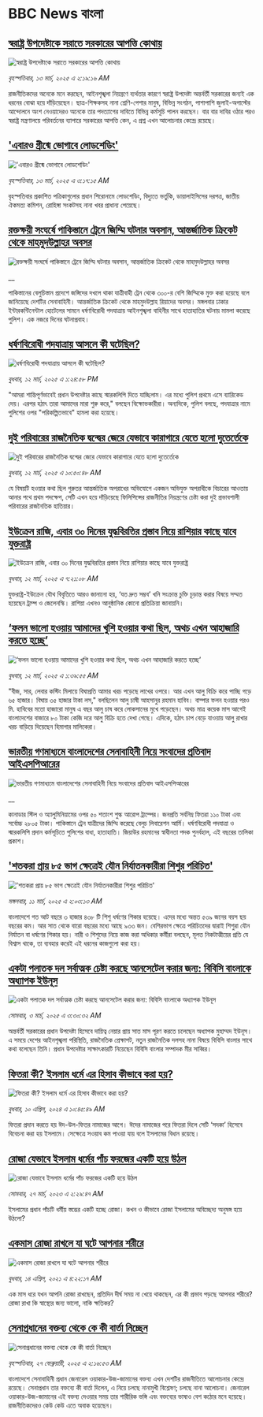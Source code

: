 # BBC News বাংলা## [স্বরাষ্ট্র উপদেষ্টাকে সরাতে সরকারের আপত্তি কোথায়](https://www.bbc.com/bengali/articles/cx2rgyj8731o?at_campaign=githubrss)![স্বরাষ্ট্র উপদেষ্টাকে সরাতে সরকারের আপত্তি কোথায়](https://ichef.bbci.co.uk/ace/standard/240/cpsprodpb/7f62/live/dfc7ae80-ff65-11ef-9c50-1fc1966647c9.jpg)_বৃহস্পতিবার, ১৩ মার্চ, ২০২৫ এ ২:১৯:১৬ AM_রাজনীতিকদের অনেকে মনে করছেন, আইনশৃঙ্খলা নিয়ন্ত্রণে ব্যর্থতার কারণে স্বরাষ্ট্র উপদেষ্টা অন্তর্বর্তী সরকারের জন্যই এক ধরনের বোঝা হয়ে দাঁড়িয়েছেন। ছাত্র-শিক্ষকসহ নানা শ্রেণি-পেশার মানুষ, বিভিন্ন সংগঠন, পাশাপাশি জুলাই-অগাস্টের আন্দোলনে অংশ নেওয়াদেরও অনেকে তার পদত্যাগের দাবিতে বিভিন্ন কর্মসূচি পালন করছেন। বার বার দাবির ওঠার পরও স্বরাষ্ট্র মন্ত্রণালয়ে পরিবর্তনের ব্যাপারে সরকারের আপত্তি কেন, এ প্রশ্ন এখন আলোচনার কেন্দ্রে রয়েছে।## ['এবারও গ্রীষ্মে ভোগাবে লোডশেডিং'](https://www.bbc.com/bengali/articles/ckgykymknnro?at_campaign=githubrss)!['এবারও গ্রীষ্মে ভোগাবে লোডশেডিং'](https://ichef.bbci.co.uk/ace/standard/240/cpsprodpb/bcfd/live/efa56ec0-ffb3-11ef-8016-af2c5a0756a9.jpg)_বৃহস্পতিবার, ১৩ মার্চ, ২০২৫ এ ৩:১৭:১৫ AM_বৃহস্পতিবার প্রকাশিত পত্রিকাগুলোর প্রধান শিরোনামে লোডশেডিং, বিদ্যুতে ভর্তুকি, ডায়ালাইসিসের দরপত্র, জাতীয়  ঐকমত্য কমিশন, রোহিঙ্গা সংকটসহ নানা খবর প্রাধান্য পেয়েছে।## [রক্তক্ষয়ী সংঘর্ষে পাকিস্তানে ট্রেনে জিম্মি ঘটনার অবসান, আন্তর্জাতিক ক্রিকেট থেকে মাহমুদউল্লাহর অবসর](https://www.bbc.co.uk/bengali/live/cj0q1g5zze4t?at_campaign=githubrss)![রক্তক্ষয়ী সংঘর্ষে পাকিস্তানে ট্রেনে জিম্মি ঘটনার অবসান, আন্তর্জাতিক ক্রিকেট থেকে মাহমুদউল্লাহর অবসর](https://ichef.bbci.co.uk/ace/standard/240/cpsprodpb/884c/live/ea414a40-ff62-11ef-b50e-9d086302645f.png)__পাকিস্তানের বেলুচিস্তান প্রদেশে জঙ্গিদের দখলে থাকা যাত্রীবাহী ট্রেন থেকে ৩০০-র বেশি জিম্মিকে মুক্ত করা হয়েছে বলে জানিয়েছে দেশটির সেনাবাহিনী। আন্তর্জাতিক ক্রিকেট থেকে মাহমুদউল্লাহ রিয়াদের অবসর। মঙ্গলবার ঢাকার ইন্টারকন্টিনেন্টাল হোটেলের সামনে ধর্ষণবিরোধী পদযাত্রায় আইনশৃঙ্খলা বাহিনীর সাথে হাতাহাতির ঘটনায় মামলা করেছে পুলিশ। এক নজরে দিনের ঘটনাপ্রবাহ।## [ধর্ষণবিরোধী পদযাত্রায় আসলে কী ঘটেছিল?](https://www.bbc.com/bengali/articles/cyvegd7venvo?at_campaign=githubrss)![ধর্ষণবিরোধী পদযাত্রায় আসলে কী ঘটেছিল?](https://ichef.bbci.co.uk/ace/standard/240/cpsprodpb/e4fc/live/dc582b10-ff35-11ef-8bc4-0f1da5ca8de4.jpg)_বুধবার, ১২ মার্চ, ২০২৫ এ ১:২৪:৫৮ PM_"আমরা শান্তিপূর্ণভাবেই প্রধান উপদেষ্টার কাছে স্মারকলিপি দিতে যাচ্ছিলাম। এর মধ্যে পুলিশ প্রথমে এসে ব্যারিকেড দেয়। এরপর হঠাৎ তারা আমাদের মারা শুরু করে," বলছেন বিক্ষোভকারীরা। অন্যদিকে, পুলিশ বলছে, পদযাত্রার নামে পুলিশের ওপর "পরিকল্পিতভাবে" হামলা করা হয়েছে।## [দুই পরিবারের রাজনৈতিক দ্বন্দ্বের জেরে যেভাবে কারাগারে যেতে হলো দুতের্তেকে](https://www.bbc.com/bengali/articles/c9q4er7lnnpo?at_campaign=githubrss)![দুই পরিবারের রাজনৈতিক দ্বন্দ্বের জেরে যেভাবে কারাগারে যেতে হলো দুতের্তেকে](https://ichef.bbci.co.uk/ace/standard/240/cpsprodpb/9c40/live/66269200-ff13-11ef-a8b1-950887ddc6e5.jpg)_বুধবার, ১২ মার্চ, ২০২৫ এ ১০:৫০:৪৮ AM_যে বিষয়টি হওয়ার কথা ছিল গুরুতর আন্তর্জাতিক অপরাধের অভিযোগে একজন অভিযুক্ত অপরাধীকে বিচারের আওতায় আনার পথে প্রথম পদক্ষেপ, সেটি এখন হয়ে দাঁড়িয়েছে ফিলিপিন্সের রাজনীতির নিয়ন্ত্রণের চেষ্টা করা দুই প্রভাবশালী পরিবারের রাজনৈতিক হাতিয়ার।## [ইউক্রেন রাজি, এবার ৩০ দিনের যুদ্ধবিরতির প্রস্তাব নিয়ে রাশিয়ার কাছে যাবে যুক্তরাষ্ট্র](https://www.bbc.com/bengali/articles/cy9d5wxjvr4o?at_campaign=githubrss)![ইউক্রেন রাজি, এবার ৩০ দিনের যুদ্ধবিরতির প্রস্তাব নিয়ে রাশিয়ার কাছে যাবে যুক্তরাষ্ট্র](https://ichef.bbci.co.uk/ace/standard/240/cpsprodpb/7452/live/9ff13b70-ff09-11ef-8c3d-b7dcc7510cb1.jpg)_বুধবার, ১২ মার্চ, ২০২৫ এ ৭:২১:০৮ AM_যুক্তরাষ্ট্র-ইউক্রেন যৌথ বিবৃতিতে আরও জানানো হয়, ‘যত দ্রুত সম্ভব’ খনি সংক্রান্ত চুক্তি চূড়ান্ত করার বিষয়ে সম্মত হয়েছেন ট্রাম্প ও জেলেনস্কি। রাশিয়া এখনও আনুষ্ঠানিক কোনো প্রতিক্রিয়া জানায়নি।## [‘ফলন ভালো হওয়ায় আমাদের খুশি হওয়ার কথা ছিল, অথচ এখন আহাজারি করতে হচ্ছে’](https://www.bbc.com/bengali/articles/cn9v85dl3ryo?at_campaign=githubrss)![‘ফলন ভালো হওয়ায় আমাদের খুশি হওয়ার কথা ছিল, অথচ এখন আহাজারি করতে হচ্ছে’](https://ichef.bbci.co.uk/ace/standard/240/cpsprodpb/130b/live/e4e954d0-fe8f-11ef-b95e-dd2955f18f8f.jpg)_বুধবার, ১২ মার্চ, ২০২৫ এ ১:৩৯:৫৫ AM_"বীজ, সার, লেবার কস্টিং মিলায়ে বিঘাপ্রতি আমার খরচ পড়েছে লাখের ওপরে। আর এখন আলু বিক্রি করে পাচ্ছি গড়ে ৬৫ হাজার। বিঘায় ৩৫ হাজার টাকা লস," বলছিলেন আলু চাষী আহসানুর রহমান হাবিব। বাম্পার ফলন হওয়ার পরও মি. হাবিবের মতো হাজারো মানুষ এ বছর আলু চাষ করে লোকসানের মুখে পড়েছেন। অথচ মাত্র কয়েক মাস আগেই বাংলাদেশের বাজারে ৮০ টাকা কেজি দরে আলু বিক্রি হতে দেখা গেছে। এদিকে, হঠাৎ চাপ বেড়ে যাওয়ায় আলু রাখার খরচ বাড়িয়ে দিয়েছেন হিমাগার মালিকেরা।## [ভারতীয় গণমাধ্যমে বাংলাদেশের সেনাবাহিনী নিয়ে সংবাদের প্রতিবাদ আইএসপিআরের](https://www.bbc.co.uk/bengali/live/ckgndyz7md2t?at_campaign=githubrss)![ভারতীয় গণমাধ্যমে বাংলাদেশের সেনাবাহিনী নিয়ে সংবাদের প্রতিবাদ আইএসপিআরের](https://ichef.bbci.co.uk/ace/standard/240/cpsprodpb/5f91/live/952ce1e0-fe9a-11ef-b50e-9d086302645f.jpg)__কানাডার স্টিল ও অ্যালুমিনিয়ামের ওপর ৫০ শতাংশ শুল্ক আরোপ ট্রাম্পের। জনপ্রতি সর্বনিম্ন ফিতরা ১১০ টাকা এবং সর্বোচ্চ ২৮০৫ টাকা। পাকিস্তানে ট্রেন যাত্রীদের জিম্মি করেছে বেলুচ লিবারেশন আর্মি। ধর্ষণবিরোধী পদযাত্রা ও স্মারকলিপি প্রদান কর্মসূচিতে পুলিশের বাধা, হাতাহাতি। জিয়াউর রহমানের স্বাধীনতা পদক পুনর্বহাল, এই বছরের তালিকা প্রকাশ।## ['শতকরা প্রায় ৮৫ ভাগ ক্ষেত্রেই যৌন নির্যাতনকারীরা শিশুর পরিচিত'](https://www.bbc.com/bengali/articles/cn8rvkjl8ymo?at_campaign=githubrss)!['শতকরা প্রায় ৮৫ ভাগ ক্ষেত্রেই যৌন নির্যাতনকারীরা শিশুর পরিচিত'](https://ichef.bbci.co.uk/ace/standard/240/cpsprodpb/f23e/live/95f9ec30-fda5-11ef-9dc2-07adf4375293.jpg)_মঙ্গলবার, ১১ মার্চ, ২০২৫ এ ২:০৩:১৩ AM_বাংলাদেশে গত আট বছরে ৩ হাজার ৪৩৮ টি শিশু ধর্ষণের শিকার হয়েছে। এদের মধ্যে অন্তত ৫৩৯ জনের বয়স ছয় বছরের কম। আর সাত থেকে বারো বছরের মধ্যে আছে ৯৩৩ জন। বেশিরভাগ ক্ষেত্রে পরিচিতদের দ্বারাই শিশুরা যৌন নির্যাতন বা ধর্ষণের শিকার হয়। নারী ও শিশুদের নিয়ে কাজ করা অধিকার কর্মীরা বলছেন, মূলত নিকটাত্মীয়ের প্রতি যে বিশ্বাস থাকে, তা ব্যবহার করেই এই ধরনের কাজগুলো করা হয়।## [একটা পলাতক দল সর্বাত্মক চেষ্টা করছে আনসেটেল করার জন্য:  বিবিসি বাংলাকে অধ্যাপক ইউনূস ](https://www.bbc.com/bengali/articles/cn4yy9gr8dlo?at_campaign=githubrss)![একটা পলাতক দল সর্বাত্মক চেষ্টা করছে আনসেটেল করার জন্য:  বিবিসি বাংলাকে অধ্যাপক ইউনূস ](https://ichef.bbci.co.uk/ace/standard/240/cpsprodpb/62c1/live/00c95a20-f5bb-11ef-896e-d7e7fb1719a4.jpg)_সোমবার, ৩ মার্চ, ২০২৫ এ ৩:৩০:৩২ AM_অন্তর্বর্তী সরকারের প্রধান উপদেষ্টা হিসেবে দায়িত্ব নেয়ার প্রায় সাত মাস পূরণ করতে চলেছেন অধ্যাপক মুহাম্মদ ইউনূস। এ সময়ে দেশের আইনশৃঙ্খলা পরিস্থিতি, রাজনৈতিক প্রেক্ষাপট, নতুন রাজনৈতিক দলসহ নানা বিষয়ে বিবিসি বাংলার সাথে কথা বলেছেন তিনি। প্রধান উপদেষ্টার সাক্ষাৎকারটি নিয়েছেন বিবিসি বাংলার সম্পাদক মীর সাব্বির।## [ফিতরা কী? ইসলাম ধর্মে এর হিসাব কীভাবে করা হয়?](https://www.bbc.com/bengali/articles/cglvy6z66v7o?at_campaign=githubrss)![ফিতরা কী? ইসলাম ধর্মে এর হিসাব কীভাবে করা হয়?](https://ichef.bbci.co.uk/ace/standard/240/cpsprodpb/f80f/live/ed98d290-f71a-11ee-af97-c31fb967c02d.jpg)_বুধবার, ১০ এপ্রিল, ২০২৪ এ ১০:৪৫:৪৯ AM_ফিতরা প্রদান করতে হয় ঈদ-উল-ফিতর নামাজের আগে। ঈদের নামাজের পরে ফিতরা দিলে সেটি ‘সদকা’ হিসেবে বিবেচনা করা হয় ইসলামে। সেক্ষেত্রে সওয়াব কম পাওয়া যায় বলে ইসলামের বিধান রয়েছে।## [রোজা যেভাবে ইসলাম ধর্মের পাঁচ ফরজের একটি হয়ে উঠল](https://www.bbc.com/bengali/articles/c3g54741n7xo?at_campaign=githubrss)![রোজা যেভাবে ইসলাম ধর্মের পাঁচ ফরজের একটি হয়ে উঠল](https://ichef.bbci.co.uk/ace/standard/240/cpsprodpb/4189/live/d60d8e90-cbe7-11ed-b78d-cd916892f770.jpg)_সোমবার, ২৭ মার্চ, ২০২৩ এ ২:২৯:৪৭ AM_ইসলামের প্রধান পাঁচটি ধর্মীয় স্তম্ভের একটি হচ্ছে রোজা। কখন ও কীভাবে রোজা ইসলামের অবিচ্ছেদ্য অনুষঙ্গ হয়ে উঠলো?## [একমাস রোজা রাখলে যা ঘটে আপনার শরীরে](https://www.bbc.com/bengali/news-44111398?at_campaign=githubrss)![একমাস রোজা রাখলে যা ঘটে আপনার শরীরে](https://ichef.bbci.co.uk/ace/standard/240/cpsprodpb/CA0A/production/_106822715_gettyimages-541284296.jpg)_বুধবার, ১৪ এপ্রিল, ২০২১ এ ৪:২২:১৭ AM_এক মাস ধরে যখন আপনি রোজা রাখছেন, প্রতিদিন দীর্ঘ সময় না খেয়ে থাকছেন, এর কী প্রভাব পড়ছে আপনার শরীরে? রোজা রাখা কি স্বাস্থ্যের জন্য ভালো, নাকি ক্ষতিকর?## [সেনাপ্রধানের বক্তব্য থেকে কে কী বার্তা নিচ্ছেন](https://www.bbc.com/bengali/articles/cx2rmvxz2d8o?at_campaign=githubrss)![সেনাপ্রধানের বক্তব্য থেকে কে কী বার্তা নিচ্ছেন](https://ichef.bbci.co.uk/ace/standard/240/cpsprodpb/86f9/live/ca3a6c50-f467-11ef-aeb3-bb556fdec0fe.png)_বৃহস্পতিবার, ২৭ ফেব্রুয়ারী, ২০২৫ এ ২:১৬:৫৩ AM_বাংলাদেশে সেনাবাহিনী প্রধান জেনারেল ওয়াকার-উজ-জামানের বক্তব্য এখন দেশটির রাজনীতিতে আলোচনার কেন্দ্রে রয়েছে। সেনাপ্রধান তার বক্তব্যে কী বার্তা দিলেন, এ নিয়ে চলছে নানামুখী বিশ্লেষণ; চলছে নানা আলোচনা। জেনারেল ওয়াকার-উজ-জামানের এই বক্তব্য দেওয়ার সময় তার শারীরিক ভঙ্গি এবং বক্তব্যের ভাষাও বেশ কঠোর মনে হয়েছে। রাজনীতিকদেরও কেউ কেউ এতে  অবাক হয়েছেন।